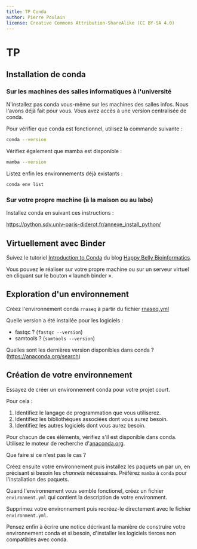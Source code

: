 ```yaml
---
title: TP Conda
author: Pierre Poulain
license: Creative Commons Attribution-ShareAlike (CC BY-SA 4.0)
---
```


# TP

## Installation de conda

### Sur les machines des salles informatiques à l'université

N'installez pas conda vous-même sur les machines des salles infos. Nous l'avons déjà fait pour vous. Vous avez accès à une version centralisée de conda.

Pour vérifier que conda est fonctionnel, utilisez la commande suivante :

```bash
conda --version
```

Vérifiez également que mamba est disponible :

```bash
mamba --version
```

Listez enfin les environnements déjà existants :

```bash
conda env list
```

### Sur votre propre machine (à la maison ou au labo)

Installez conda en suivant ces instructions :

<https://python.sdv.univ-paris-diderot.fr/annexe_install_python/>


## Virtuellement avec Binder

Suivez le tutoriel [Introduction to Conda](https://astrobiomike.github.io/unix/conda-intro) du blog [Happy Belly Bioinformatics](https://astrobiomike.github.io/).

Vous pouvez le réaliser sur votre propre machine ou sur un serveur virtuel en cliquant sur le bouton « launch binder ».


## Exploration d'un environnement 

Créez l'environnement conda `rnaseq` à partir du fichier [rnaseq.yml](https://raw.githubusercontent.com/pierrepo/intro-conda/master/rnaseq.yml)

Quelle version a été installée pour les logiciels :

- fastqc ? (`fastqc --version`)
- samtools ? (`samtools --version`)

Quelles sont les dernières version disponibles dans conda ? (https://anaconda.org/search)


## Création de votre environnement

Essayez de créer un environnement conda pour votre projet court.

Pour cela :

1. Identifiez le langage de programmation que vous utiliserez.
2. Identifiez les bibliothèques associées dont vous aurez besoin.
3. Identifiez les autres logiciels dont vous aurez besoin.

Pour chacun de ces éléments, vérifiez s'il est disponible dans conda. Utilisez le moteur de recherche d'[anaconda.org](https://anaconda.org/search).

Que faire si ce n'est pas le cas ?

Créez ensuite votre environnement puis installez les paquets un par un, en précisant si besoin les *channels* nécessaires. Préférez `mamba` à `conda` pour l'installation des paquets.

Quand l'environnement vous semble fonctionel, créez un fichier `environment.yml` qui contient la description de votre environment.

Supprimez votre environnement puis recréez-le directement avec le fichier `environment.yml`.

Pensez enfin à écrire une notice décrivant la manière de construire votre environnement conda et si besoin, d'installer les logiciels tierces non compatibles avec conda.


